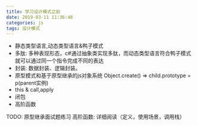```yaml
---
title: 学习设计模式之前
date: 2019-03-11 11:36:48
categories: js
tags: 设计模式
---
```


>
- 静态类型语言,动态类型语言&鸭子模式
- 多肽: 多种表现形态，c#通过抽象类实现多肽，而动态类型语言符合鸭子模式就可以通过同一个指令完成不同的表达
- 封装: 数据封装、逻辑封装。
- 原型模式和基于原型继承的js对象系统
Object.create() => child.prototype = p(parent实例)
- this & call,apply
- 闭包
- 高阶函数

TODO:
原型继承面试题练习
高阶函数: 详细阅读（定义，使用场景，调用栈）